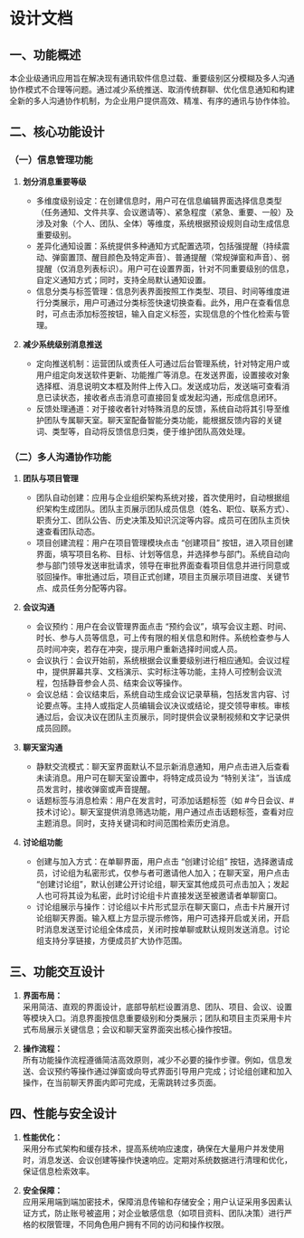 # 设计文档

## 一、功能概述

本企业级通讯应用旨在解决现有通讯软件信息过载、重要级别区分模糊及多人沟通协作模式不合理等问题。通过减少系统推送、取消传统群聊、优化信息通知和构建全新的多人沟通协作机制，为企业用户提供高效、精准、有序的通讯与协作体验。

## 二、核心功能设计

### （一）信息管理功能

1. **划分消息重要等级**

   - 多维度级别设定：在创建信息时，用户可在信息编辑界面选择信息类型（任务通知、文件共享、会议邀请等）、紧急程度（紧急、重要、一般）及涉及对象（个人、团队、全体）等维度，系统根据预设规则自动生成信息重要级别。
   - 差异化通知设置：系统提供多种通知方式配置选项，包括强提醒（持续震动、弹窗置顶、醒目颜色及特定声音）、普通提醒（常规弹窗和声音）、弱提醒（仅消息列表标识）。用户可在设置界面，针对不同重要级别的信息，自定义通知方式；同时，支持全局默认通知设置。
   - 信息分类与标签管理：信息列表界面按照工作类型、项目、时间等维度进行分类展示，用户可通过分类标签快速切换查看。此外，用户在查看信息时，可点击添加标签按钮，输入自定义标签，实现信息的个性化检索与管理。

2. **减少系统级别消息推送**

   - 定向推送机制：运营团队或责任人可通过后台管理系统，针对特定用户或用户组定向发送软件更新、功能推广等消息。在发送界面，设置接收对象选择框、消息说明文本框及附件上传入口。发送成功后，发送端可查看消息已读状态，接收者点击消息可直接回复或发起沟通，形成信息闭环。
   - 反馈处理通道：对于接收者针对特殊消息的反馈，系统自动将其引导至维护团队专属聊天室。聊天室配备智能分类功能，能根据反馈内容的关键词、类型等，自动将反馈信息归类，便于维护团队高效处理。

### （二）多人沟通协作功能

1. **团队与项目管理**

   - 团队自动创建：应用与企业组织架构系统对接，首次使用时，自动根据组织架构生成团队。团队主页展示团队成员信息（姓名、职位、联系方式）、职责分工、团队公告、历史决策及知识沉淀等内容。成员可在团队主页快速查看团队动态。
   - 项目创建流程：用户在项目管理模块点击 “创建项目” 按钮，进入项目创建界面，填写项目名称、目标、计划等信息，并选择参与部门。系统自动向参与部门领导发送审批请求，领导在审批界面查看项目信息并进行同意或驳回操作。审批通过后，项目正式创建，项目主页展示项目进度、关键节点、成员任务分配等内容。

2. **会议沟通**

   - 会议预约：用户在会议管理界面点击 “预约会议”，填写会议主题、时间、时长、参与人员等信息，可上传有限的相关信息和附件。系统检查参与人员时间冲突，若存在冲突，提示用户重新选择时间或人员。
   - 会议执行：会议开始前，系统根据会议重要级别进行相应通知。会议过程中，提供屏幕共享、文档演示、实时标注等功能，主持人可控制会议流程，包括静音参会人员、结束会议等操作。
   - 会议总结：会议结束后，系统自动生成会议记录草稿，包括发言内容、讨论要点等。主持人或指定人员编辑会议决议或结论，提交领导审核。审核通过后，会议决议在团队主页展示，同时提供会议录制视频和文字记录供成员回顾。

3. **聊天室沟通**

   - 静默交流模式：聊天室界面默认不显示新消息通知，用户点击进入后查看未读消息。用户可在聊天室设置中，将特定成员设为 “特别关注”，当该成员发言时，接收弹窗或声音提醒。
   - 话题标签与消息检索：用户在发言时，可添加话题标签（如 #今日会议、# 技术讨论）。聊天室提供消息筛选功能，用户通过点击话题标签，查看对应主题消息。同时，支持关键词和时间范围检索历史消息。

4. **讨论组功能**

   - 创建与加入方式：在单聊界面，用户点击 “创建讨论组” 按钮，选择邀请成员，讨论组为私密形式，仅参与者可邀请他人加入；在聊天室，用户点击 “创建讨论组”，默认创建公开讨论组，聊天室其他成员可点击加入；发起人也可将其设为私密，此时讨论组卡片直接发送至被邀请者单聊窗口。
   - 讨论组展示与操作：讨论组以卡片形式显示在聊天窗口，点击卡片展开讨论组聊天界面。输入框上方显示提示修饰，用户可选择开启或关闭，开启时消息发送至讨论组全体成员，关闭时按单聊或默认规则发送消息。讨论组支持分享链接，方便成员扩大协作范围。

## 三、功能交互设计

1. **界面布局：**  
   采用简洁、直观的界面设计，底部导航栏设置消息、团队、项目、会议、设置等模块入口。消息界面按信息重要级别和分类展示；团队和项目主页采用卡片式布局展示关键信息；会议和聊天室界面突出核心操作按钮。

2. **操作流程：**  
   所有功能操作流程遵循简洁高效原则，减少不必要的操作步骤。例如，信息发送、会议预约等操作通过弹窗或向导式界面引导用户完成；讨论组创建和加入操作，在当前聊天界面内即可完成，无需跳转过多页面。

## 四、性能与安全设计

1. **性能优化：**  
   采用分布式架构和缓存技术，提高系统响应速度，确保在大量用户并发使用时，消息发送、会议创建等操作快速响应。定期对系统数据进行清理和优化，保证信息检索效率。

2. **安全保障：**  
   应用采用端到端加密技术，保障消息传输和存储安全；用户认证采用多因素认证方式，防止账号被盗用；对企业敏感信息（如项目资料、团队决策）进行严格的权限管理，不同角色用户拥有不同的访问和操作权限。

